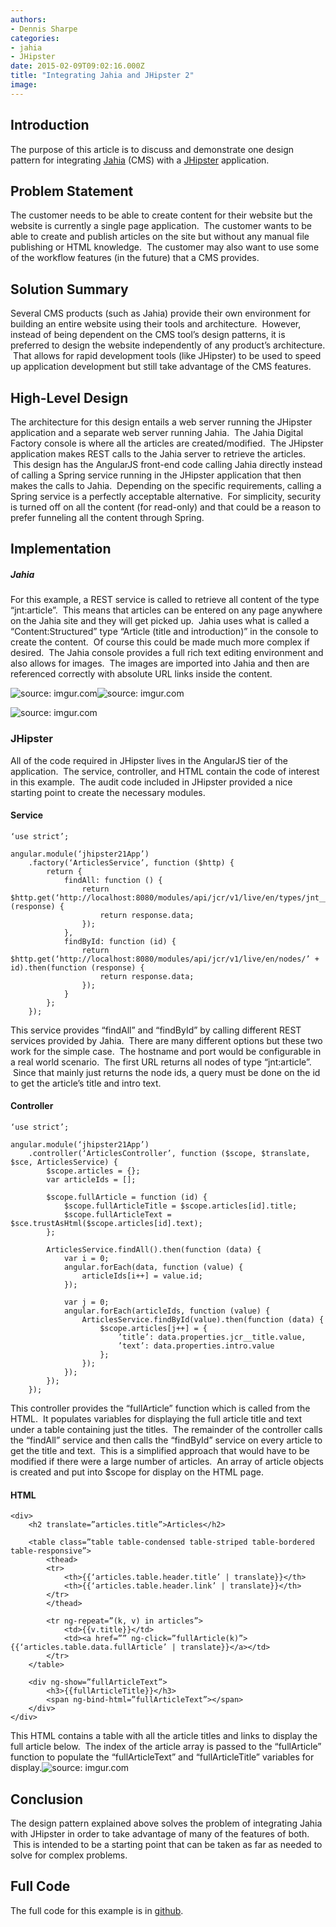 ```yaml
---
authors:
- Dennis Sharpe
categories:
- jahia
- JHipster
date: 2015-02-09T09:02:16.000Z
title: "Integrating Jahia and JHipster 2"
image: 
---
```


## Introduction

The purpose of this article is to discuss and demonstrate one design pattern for integrating [Jahia](https://www.jahia.com/home) (CMS) with a [JHipster](https://jhipster.github.io/) application.

## Problem Statement

The customer needs to be able to create content for their website but the website is currently a single page application.  The customer wants to be able to create and publish articles on the site but without any manual file publishing or HTML knowledge.  The customer may also want to use some of the workflow features (in the future) that a CMS provides.

## Solution Summary

Several CMS products (such as Jahia) provide their own environment for building an entire website using their tools and architecture.  However, instead of being dependent on the CMS tool’s design patterns, it is preferred to design the website independently of any product’s architecture.  That allows for rapid development tools (like JHipster) to be used to speed up application development but still take advantage of the CMS features.

## High-Level Design

The architecture for this design entails a web server running the JHipster application and a separate web server running Jahia.  The Jahia Digital Factory console is where all the articles are created/modified.  The JHipster application makes REST calls to the Jahia server to retrieve the articles.  This design has the AngularJS front-end code calling Jahia directly instead of calling a Spring service running in the JHipster application that then makes the calls to Jahia.  Depending on the specific requirements, calling a Spring service is a perfectly acceptable alternative.  For simplicity, security is turned off on all the content (for read-only) and that could be a reason to prefer funneling all the content through Spring.

## Implementation

##### Jahia

For this example, a REST service is called to retrieve all content of the type “jnt:article”.  This means that articles can be entered on any page anywhere on the Jahia site and they will get picked up.  Jahia uses what is called a “Content:Structured” type “Article (title and introduction)” in the console to create the content.  Of course this could be made much more complex if desired.  The Jahia console provides a full rich text editing environment and also allows for images.  The images are imported into Jahia and then are referenced correctly with absolute URL links inside the content.

![](http://i.imgur.com/yphr22I.png "source: imgur.com")![](http://i.imgur.com/B5T8WTl.png "source: imgur.com")

![](http://i.imgur.com/uSAc8W3.png "source: imgur.com")

### JHipster

All of the code required in JHipster lives in the AngularJS tier of the application.  The service, controller, and HTML contain the code of interest in this example.  The audit code included in JHipster provided a nice starting point to create the necessary modules.

#### Service

```language-javascript
‘use strict’;

angular.module(‘jhipster21App’)
	.factory(‘ArticlesService’, function ($http) {
		return {
			findAll: function () {
				return $http.get(‘http://localhost:8080/modules/api/jcr/v1/live/en/types/jnt__article’).then(function (response) {
					return response.data;
				});
			},
			findById: function (id) {
				return $http.get(‘http://localhost:8080/modules/api/jcr/v1/live/en/nodes/’ + id).then(function (response) {
					return response.data;
				});
			}
		};
	});
```

 This service provides “findAll” and “findById” by calling different REST services provided by Jahia.  There are many different options but these two work for the simple case.  The hostname and port would be configurable in a real world scenario.  The first URL returns all nodes of type “jnt:article”.  Since that mainly just returns the node ids, a query must be done on the id to get the article’s title and intro text.

#### Controller

```language-javascript
‘use strict’;

angular.module(‘jhipster21App’)
	.controller(‘ArticlesController’, function ($scope, $translate, $sce, ArticlesService) {
		$scope.articles = {};
		var articleIds = [];

		$scope.fullArticle = function (id) {
			$scope.fullArticleTitle = $scope.articles[id].title;
			$scope.fullArticleText = $sce.trustAsHtml($scope.articles[id].text);
		};

		ArticlesService.findAll().then(function (data) {
			var i = 0;
			angular.forEach(data, function (value) {
				articleIds[i++] = value.id;
			});

			var j = 0;
			angular.forEach(articleIds, function (value) {
				ArticlesService.findById(value).then(function (data) {
					$scope.articles[j++] = {
						’title’: data.properties.jcr__title.value,
						’text’: data.properties.intro.value
					};
				});
			});
		});
	});
```

 This controller provides the “fullArticle” function which is called from the HTML.  It populates variables for displaying the full article title and text under a table containing just the titles.  The remainder of the controller calls the “findAll” service and then calls the “findById” service on every article to get the title and text.  This is a simplified approach that would have to be modified if there were a large number of articles.  An array of article objects is created and put into $scope for display on the HTML page.

#### HTML

```language-html
<div>
	<h2 translate=”articles.title”>Articles</h2>

	<table class=”table table-condensed table-striped table-bordered table-responsive”>
		<thead>
		<tr>
			<th>{{‘articles.table.header.title’ | translate}}</th>
			<th>{{‘articles.table.header.link’ | translate}}</th>
		</tr>
		</thead>

		<tr ng-repeat=”(k, v) in articles”>
			<td>{{v.title}}</td>
			<td><a href=”” ng-click=”fullArticle(k)”>{{‘articles.table.data.fullArticle’ | translate}}</a></td>
		</tr>
	</table>

	<div ng-show=”fullArticleText”>
		<h3>{{fullArticleTitle}}</h3>
		<span ng-bind-html=”fullArticleText”></span>
	</div>
</div>
```

 This HTML contains a table with all the article titles and links to display the full article below.  The index of the article array is passed to the “fullArticle” function to populate the “fullArticleText” and “fullArticleTitle” variables for display.![](http://i.imgur.com/W7eEGVn.png "source: imgur.com")

## Conclusion

The design pattern explained above solves the problem of integrating Jahia with JHipster in order to take advantage of many of the features of both.  This is intended to be a starting point that can be taken as far as needed to solve for complex problems.

## Full Code

The full code for this example is in [github](https://github.com/dsharpe/blog-jahia-jhipster2).
